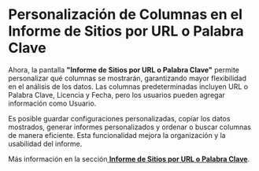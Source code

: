 # Personalización de Columnas en el Informe de Sitios por URL o Palabra Clave

Ahora, la pantalla **"Informe de Sitios por URL o Palabra Clave"** permite personalizar qué columnas se mostrarán, garantizando mayor flexibilidad en el análisis de los datos. Las columnas predeterminadas incluyen URL o Palabra Clave, Licencia y Fecha, pero los usuarios pueden agregar información como Usuario.

Es posible guardar configuraciones personalizadas, copiar los datos mostrados, generar informes personalizados y ordenar o buscar columnas de manera eficiente. Esta funcionalidad mejora la organización y la usabilidad del informe.

Más información en la sección[ **Informe de Sitios por URL o Palabra Clave**](../../portal/sitios/reporte-de-sitios-web-por-url-o-palabra-clave.md).
